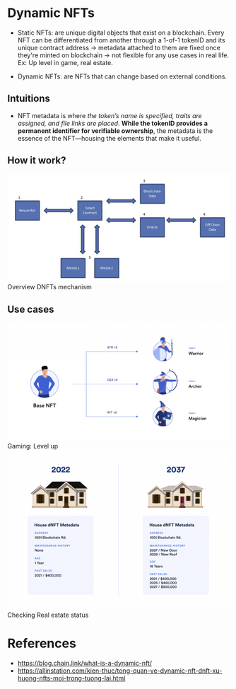 # Dynamic NFTs

+ Static NFTs: are unique digital objects that exist on a blockchain. Every NFT can be differentiated from another through a 1-of-1 tokenID and its unique contract address
$\to$ metadata attached to them are fixed once they're minted on blockchain
$\to$ not flexible for any use cases in real life. Ex: Up level in game, real estate.

+ Dynamic NFTs: are NFTs that can change based on external conditions. 

## Intuitions
+ NFT metadata is where *the token’s name is specified, traits are assigned, and file links are placed*. **While the tokenID provides a permanent identifier for verifiable ownership**, the metadata is the essence of the NFT—housing the elements that make it useful.
## How it work?
<div>
<img src="Media/dnft-how-it-work.png">
<figcaption> Overview DNFTs mechanism </figcaption>
</div>

## Use cases
<div>
<img src= "Media/dnft-game.png">
<figcaption> Gaming: Level up </figcaption>
</div>

<div>
<img src= "Media/dnft-real-estate.png">
<figcaption> Checking Real estate status </figcaption>
</div>





# References

+ https://blog.chain.link/what-is-a-dynamic-nft/
+ https://allinstation.com/kien-thuc/tong-quan-ve-dynamic-nft-dnft-xu-huong-nfts-moi-trong-tuong-lai.html